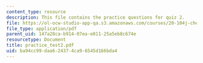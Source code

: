 ```yaml
---
content_type: resource
description: This file contains the practice questions for quiz 2.
file: https://ol-ocw-studio-app-qa.s3.amazonaws.com/courses/20-104j-chemicals-in-the-environment-toxicology-and-public-health-be-104j-spring-2005/ba94cc99daa624374ca96545d166bda4_practice_test2.pdf
file_type: application/pdf
parent_uid: 147a28ca-b914-07ea-e011-25a5eb8c674e
resourcetype: Document
title: practice_test2.pdf
uid: ba94cc99-daa6-2437-4ca9-6545d166bda4
---
```

